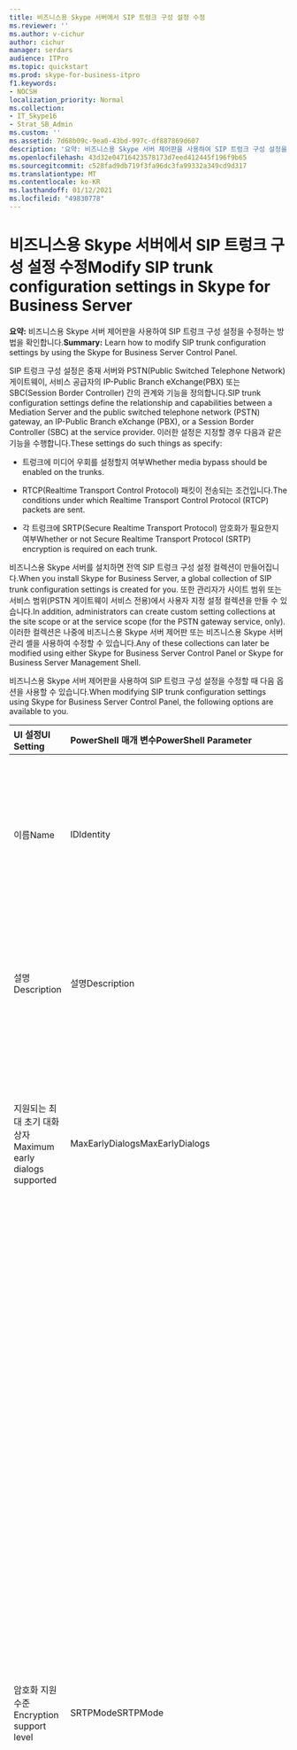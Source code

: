 ```yaml
---
title: 비즈니스용 Skype 서버에서 SIP 트렁크 구성 설정 수정
ms.reviewer: ''
ms.author: v-cichur
author: cichur
manager: serdars
audience: ITPro
ms.topic: quickstart
ms.prod: skype-for-business-itpro
f1.keywords:
- NOCSH
localization_priority: Normal
ms.collection:
- IT_Skype16
- Strat_SB_Admin
ms.custom: ''
ms.assetid: 7d68b09c-9ea0-43bd-997c-df887869d607
description: '요약: 비즈니스용 Skype 서버 제어판을 사용하여 SIP 트렁크 구성 설정을 수정하는 방법을 설명하는 문서입니다.'
ms.openlocfilehash: 43d32e04716423578173d7eed412445f196f9b65
ms.sourcegitcommit: c528fad9db719f3fa96dc3fa99332a349cd9d317
ms.translationtype: MT
ms.contentlocale: ko-KR
ms.lasthandoff: 01/12/2021
ms.locfileid: "49830778"
---
```

# <a name="modify-sip-trunk-configuration-settings-in-skype-for-business-server"></a><span data-ttu-id="ef99b-103">비즈니스용 Skype 서버에서 SIP 트렁크 구성 설정 수정</span><span class="sxs-lookup"><span data-stu-id="ef99b-103">Modify SIP trunk configuration settings in Skype for Business Server</span></span>
 
<span data-ttu-id="ef99b-104">**요약:** 비즈니스용 Skype 서버 제어판을 사용하여 SIP 트렁크 구성 설정을 수정하는 방법을 확인합니다.</span><span class="sxs-lookup"><span data-stu-id="ef99b-104">**Summary:** Learn how to modify SIP trunk configuration settings by using the Skype for Business Server Control Panel.</span></span>
  
<span data-ttu-id="ef99b-105">SIP 트렁크 구성 설정은 중재 서버와 PSTN(Public Switched Telephone Network) 게이트웨이, 서비스 공급자의 IP-Public Branch eXchange(PBX) 또는 SBC(Session Border Controller) 간의 관계와 기능을 정의합니다.</span><span class="sxs-lookup"><span data-stu-id="ef99b-105">SIP trunk configuration settings define the relationship and capabilities between a Mediation Server and the public switched telephone network (PSTN) gateway, an IP-Public Branch eXchange (PBX), or a Session Border Controller (SBC) at the service provider.</span></span> <span data-ttu-id="ef99b-106">이러한 설정은 지정할 경우 다음과 같은 기능을 수행합니다.</span><span class="sxs-lookup"><span data-stu-id="ef99b-106">These settings do such things as specify:</span></span>
  
- <span data-ttu-id="ef99b-107">트렁크에 미디어 우회를 설정할지 여부</span><span class="sxs-lookup"><span data-stu-id="ef99b-107">Whether media bypass should be enabled on the trunks.</span></span>
    
- <span data-ttu-id="ef99b-108">RTCP(Realtime Transport Control Protocol) 패킷이 전송되는 조건입니다.</span><span class="sxs-lookup"><span data-stu-id="ef99b-108">The conditions under which Realtime Transport Control Protocol (RTCP) packets are sent.</span></span>
    
- <span data-ttu-id="ef99b-109">각 트렁크에 SRTP(Secure Realtime Transport Protocol) 암호화가 필요한지 여부</span><span class="sxs-lookup"><span data-stu-id="ef99b-109">Whether or not Secure Realtime Transport Protocol (SRTP) encryption is required on each trunk.</span></span>
    
<span data-ttu-id="ef99b-110">비즈니스용 Skype 서버를 설치하면 전역 SIP 트렁크 구성 설정 컬렉션이 만들어집니다.</span><span class="sxs-lookup"><span data-stu-id="ef99b-110">When you install Skype for Business Server, a global collection of SIP trunk configuration settings is created for you.</span></span> <span data-ttu-id="ef99b-111">또한 관리자가 사이트 범위 또는 서비스 범위(PSTN 게이트웨이 서비스 전용)에서 사용자 지정 설정 컬렉션을 만들 수 있습니다.</span><span class="sxs-lookup"><span data-stu-id="ef99b-111">In addition, administrators can create custom setting collections at the site scope or at the service scope (for the PSTN gateway service, only).</span></span> <span data-ttu-id="ef99b-112">이러한 컬렉션은 나중에 비즈니스용 Skype 서버 제어판 또는 비즈니스용 Skype 서버 관리 셸을 사용하여 수정할 수 있습니다.</span><span class="sxs-lookup"><span data-stu-id="ef99b-112">Any of these collections can later be modified using either Skype for Business Server Control Panel or Skype for Business Server Management Shell.</span></span>
  
<span data-ttu-id="ef99b-113">비즈니스용 Skype 서버 제어판을 사용하여 SIP 트렁크 구성 설정을 수정할 때 다음 옵션을 사용할 수 있습니다.</span><span class="sxs-lookup"><span data-stu-id="ef99b-113">When modifying SIP trunk configuration settings using Skype for Business Server Control Panel, the following options are available to you.</span></span>
  
|<span data-ttu-id="ef99b-114">**UI 설정**</span><span class="sxs-lookup"><span data-stu-id="ef99b-114">**UI Setting**</span></span>|<span data-ttu-id="ef99b-115">**PowerShell 매개 변수**</span><span class="sxs-lookup"><span data-stu-id="ef99b-115">**PowerShell Parameter**</span></span>|<span data-ttu-id="ef99b-116">**설명**</span><span class="sxs-lookup"><span data-stu-id="ef99b-116">**Description**</span></span>|
|:-----|:-----|:-----|
|<span data-ttu-id="ef99b-117">이름</span><span class="sxs-lookup"><span data-stu-id="ef99b-117">Name</span></span>  <br/> |<span data-ttu-id="ef99b-118">ID</span><span class="sxs-lookup"><span data-stu-id="ef99b-118">Identity</span></span>  <br/> |<span data-ttu-id="ef99b-p103">컬렉션에 대한 고유 식별자입니다. 이 속성은 읽기 전용이며 트렁크 구성 설정의 컬렉션에 대한 Identity를 변경할 수 없습니다.</span><span class="sxs-lookup"><span data-stu-id="ef99b-p103">Unique identifier for the collection. This property is read-only; you cannot change the Identity of a collection of trunk configuration settings.</span></span>  <br/> |
|<span data-ttu-id="ef99b-121">설명</span><span class="sxs-lookup"><span data-stu-id="ef99b-121">Description</span></span>  <br/> |<span data-ttu-id="ef99b-122">설명</span><span class="sxs-lookup"><span data-stu-id="ef99b-122">Description</span></span>  <br/> |<span data-ttu-id="ef99b-123">관리자가 설정에 대한 추가 정보를 저장할 수 있는 방법을 제공합니다(예: 트렁크 구성 용도).</span><span class="sxs-lookup"><span data-stu-id="ef99b-123">Provides a way for administrators to store addition information about the settings (for example, the purpose of the trunk configuration).</span></span>  <br/> |
|<span data-ttu-id="ef99b-124">지원되는 최대 초기 대화 상자</span><span class="sxs-lookup"><span data-stu-id="ef99b-124">Maximum early dialogs supported</span></span>  <br/> |<span data-ttu-id="ef99b-125">MaxEarlyDialogs</span><span class="sxs-lookup"><span data-stu-id="ef99b-125">MaxEarlyDialogs</span></span>  <br/> |<span data-ttu-id="ef99b-126">서비스 공급자의 PSTN 게이트웨이, IP-PBX 또는 SBC(세션 경계 컨트롤러)가 Invite로 수신하여 중재 서버로 보낼 수 있는 분기 응답의 최대 개수입니다.</span><span class="sxs-lookup"><span data-stu-id="ef99b-126">The maximum number of forked responses a PSTN gateway, IP-PBX, or SBC at the service provider can receive to an Invite that it sent to the Mediation Server.</span></span>  <br/> |
|<span data-ttu-id="ef99b-127">암호화 지원 수준</span><span class="sxs-lookup"><span data-stu-id="ef99b-127">Encryption support level</span></span>  <br/> |<span data-ttu-id="ef99b-128">SRTPMode</span><span class="sxs-lookup"><span data-stu-id="ef99b-128">SRTPMode</span></span>  <br/> | <span data-ttu-id="ef99b-129">중재 서버와 서비스 공급자 쪽 PSTN 게이트웨이, IP-PBX 또는 SBC 간의 미디어 트래픽을 보호하는 지원 수준을 나타냅니다.</span><span class="sxs-lookup"><span data-stu-id="ef99b-129">Indicates the level of support for protecting media traffic between the Mediation Server and the PSTN Gateway, IP-PBX, or SBC at the service provider.</span></span> <span data-ttu-id="ef99b-130">미디어 우회의 경우 이 값은 미디어 구성의 EncryptionLevel 설정과 호환되어야 합니다.</span><span class="sxs-lookup"><span data-stu-id="ef99b-130">For media bypass cases, this value must be compatible with the EncryptionLevel setting in the media configuration.</span></span> <span data-ttu-id="ef99b-131">미디어 구성은 [New-CsMediaConfiguration](https://docs.microsoft.com/powershell/module/skype/new-csmediaconfiguration?view=skype-ps) 및 [Set-CsMediaConfiguration](https://docs.microsoft.com/powershell/module/skype/set-csmediaconfiguration?view=skype-ps) cmdlet을 사용하여 설정됩니다.</span><span class="sxs-lookup"><span data-stu-id="ef99b-131">Media configuration is set by using the [New-CsMediaConfiguration](https://docs.microsoft.com/powershell/module/skype/new-csmediaconfiguration?view=skype-ps) and [Set-CsMediaConfiguration](https://docs.microsoft.com/powershell/module/skype/set-csmediaconfiguration?view=skype-ps) cmdlets.</span></span> <br/>  <span data-ttu-id="ef99b-132">허용되는 값은 다음과 같습니다.</span><span class="sxs-lookup"><span data-stu-id="ef99b-132">Allowed values are:</span></span> <br/>  <span data-ttu-id="ef99b-133">필수: SRTP 암호화를 사용해야 합니다.</span><span class="sxs-lookup"><span data-stu-id="ef99b-133">Required: SRTP encryption must be used.</span></span> <br/>  <span data-ttu-id="ef99b-134">선택: 게이트웨이가 지원하는 경우 SRTP가 사용됩니다.</span><span class="sxs-lookup"><span data-stu-id="ef99b-134">Optional: SRTP will be used if the gateway supports it.</span></span> <br/>  <span data-ttu-id="ef99b-135">지원되지 않음: SRTP 암호화가 지원되지 않으므로 사용되지 않습니다.</span><span class="sxs-lookup"><span data-stu-id="ef99b-135">Not Supported: SRTP encryption is not supported and therefore will not be used.</span></span> <br/>  <span data-ttu-id="ef99b-p105">SRTPMode는 게이트웨이가 TLS(전송 계층 보안)를 사용하도록 구성된 경우에만 사용됩니다. 게이트웨이가 TCP(Transmission Control Protocol)를 전송 프로토콜로 사용하여 구성된 경우 SRTPMode는 내부적으로 지원되지 않음으로 설정됩니다.</span><span class="sxs-lookup"><span data-stu-id="ef99b-p105">SRTPMode is used only if the gateway is configured to use Transport Layer Security (TLS). If the gateway is configured with Transmission Control Protocol (TCP) as the transport, SRTPMode is internally set to Not Supported. </span></span><br/> |
|<span data-ttu-id="ef99b-138">참조 지원</span><span class="sxs-lookup"><span data-stu-id="ef99b-138">Refer support</span></span>  <br/> |<span data-ttu-id="ef99b-139">Enable3pccRefer</span><span class="sxs-lookup"><span data-stu-id="ef99b-139">Enable3pccRefer</span></span>  <br/> <span data-ttu-id="ef99b-140">EnableReferSupport</span><span class="sxs-lookup"><span data-stu-id="ef99b-140">EnableReferSupport</span></span>  <br/> |<span data-ttu-id="ef99b-141">**게이트웨이에 대한 참조 전송 사용** 으로 설정된 경우 트렁크가 중재 서버에서 참조 요청 수신을 지원합니다.</span><span class="sxs-lookup"><span data-stu-id="ef99b-141">If set to **Enable sending refer to the gateway**, indicates that the trunk supports receiving Refer requests from the Mediation Server.</span></span>  <br/> <span data-ttu-id="ef99b-p106">**타사 통화 제어를 사용하여 참조 사용** 으로 설정된 경우 3pcc 프로토콜을 사용해서 전송 통화가 호스팅된 사이트를 우회하도록 허용할 수 있음을 나타냅니다. 3pcc는 "타사 제어"라고도 부르며, 발신자 쌍에 연결하기 위해 타사를 사용할 때 발생합니다(예: 교환이 사용자 A에서 사용자 B로의 통화를 연결할 때).</span><span class="sxs-lookup"><span data-stu-id="ef99b-p106">If set to **Enable refer using third-party call control**, indicates that the 3pcc protocol can be used to allow transferred calls to bypass the hosted site. 3pcc is also known as "third party control," and occurs when a third-party is used to connect a pair of callers (for example, an operator placing a call from person A to person B).  </span></span><br/> |
|<span data-ttu-id="ef99b-144">미디어 바이패스 사용</span><span class="sxs-lookup"><span data-stu-id="ef99b-144">Enable media bypass</span></span>  <br/> |<span data-ttu-id="ef99b-145">EnableBypass</span><span class="sxs-lookup"><span data-stu-id="ef99b-145">EnableBypass</span></span>  <br/> |<span data-ttu-id="ef99b-p107">이 트렁크에 대해 미디어 바이패스가 설정되었는지 여부를 나타냅니다. 미디어 바이패스는 **중앙 집중식 미디어 처리** 가 설정된 경우에만 설정할 수 있습니다.</span><span class="sxs-lookup"><span data-stu-id="ef99b-p107">Indicates whether media bypass is enabled for this trunk. Media bypass can only be enabled if **Centralized media processing** is also enabled. </span></span><br/> |
|<span data-ttu-id="ef99b-148">중앙 집중식 미디어 처리</span><span class="sxs-lookup"><span data-stu-id="ef99b-148">Centralized media processing</span></span>  <br/> |<span data-ttu-id="ef99b-149">ConcentratedTopology</span><span class="sxs-lookup"><span data-stu-id="ef99b-149">ConcentratedTopology</span></span>  <br/> |<span data-ttu-id="ef99b-p108">알려진 미디어 종료 지점이 있는지 여부를 나타냅니다. 알려진 미디어 종료 지점의 예로는 미디어 종료가 신호 종료와 동일한 IP를 갖는 PSTN 게이트웨이를 들 수 있습니다.</span><span class="sxs-lookup"><span data-stu-id="ef99b-p108">Indicates whether there is a well-known media termination point. (An example of a well-known media termination point would be a PSTN gateway where the media termination has the same IP as the signaling termination.)</span></span>  <br/> |
|<span data-ttu-id="ef99b-152">RTP 래칭 사용</span><span class="sxs-lookup"><span data-stu-id="ef99b-152">Enable RTP latching</span></span>  <br/> |<span data-ttu-id="ef99b-153">EnableRTPLatching</span><span class="sxs-lookup"><span data-stu-id="ef99b-153">EnableRTPLatching</span></span>  <br/> |<span data-ttu-id="ef99b-p109">SIP 트렁크가 RTP 래칭을 지원하는지 여부를 나타냅니다. RTP 래칭은 NAT(네트워크 주소 변환기) 장치 또는 방화벽을 통해 RTP/RTCP 연결을 설정하는 기술입니다.</span><span class="sxs-lookup"><span data-stu-id="ef99b-p109">Indicates whether or not the SIP trunks support RTP latching. RTP latching is a technology that enables RTP/RTCP connectivity through a NAT (network address translator) device or firewall.</span></span>  <br/> |
|<span data-ttu-id="ef99b-156">통화 기록 전달 사용</span><span class="sxs-lookup"><span data-stu-id="ef99b-156">Enable forward call history</span></span>  <br/> |<span data-ttu-id="ef99b-157">ForwardCallHistory</span><span class="sxs-lookup"><span data-stu-id="ef99b-157">ForwardCallHistory</span></span>  <br/> |<span data-ttu-id="ef99b-158">트렁크를 통해 통화 기록 정보를 전달할지 여부를 나타냅니다.</span><span class="sxs-lookup"><span data-stu-id="ef99b-158">Indicates whether call history information will be forwarded through the trunk.</span></span>  <br/> |
|<span data-ttu-id="ef99b-159">P-Asserted-Identity 데이터 전달 사용</span><span class="sxs-lookup"><span data-stu-id="ef99b-159">Enable forward P-Asserted-Identity data</span></span>  <br/> |<span data-ttu-id="ef99b-160">ForwardPAI</span><span class="sxs-lookup"><span data-stu-id="ef99b-160">ForwardPAI</span></span>  <br/> |<span data-ttu-id="ef99b-p110">통화와 함께 PAI(P-Asserted-Identity) 헤더를 전달할지 여부를 나타냅니다. PAI 헤더는 발신자의 ID를 확인하기 위한 방법을 제공합니다.</span><span class="sxs-lookup"><span data-stu-id="ef99b-p110">Indicates whether the P-Asserted-Identity (PAI) header will be forwarded along with the call. The PAI header provides a way to verify the identity of the caller.</span></span>  <br/> |
|<span data-ttu-id="ef99b-163">아웃바운드 라우팅 장애 조치(failover) 타이머 사용</span><span class="sxs-lookup"><span data-stu-id="ef99b-163">Enable outbound routing failover timer</span></span>  <br/> |<span data-ttu-id="ef99b-164">EnableFastFailoverTimer</span><span class="sxs-lookup"><span data-stu-id="ef99b-164">EnableFastFailoverTimer</span></span>  <br/> |<span data-ttu-id="ef99b-p111">10초 내에 게이트웨이에서 응답되지 않은 아웃바운드 통화를 사용 가능한 다음 트렁크로 라우팅할지 여부를 나타냅니다. 추가 트렁크가 없으면 통화가 자동으로 삭제됩니다. 네트워크 및 게이트웨이 응답 속도가 느린 조직에서는 불필요하게 통화가 삭제될 가능성이 있습니다.</span><span class="sxs-lookup"><span data-stu-id="ef99b-p111">Indicates whether outbound calls that are not answered by the gateway within 10 seconds will be routed to the next available trunk; if there are no additional trunks then the call will automatically be dropped. In an organization with slow networks and gateway responses, that could potentially result in calls being dropped unnecessarily.</span></span>  <br/> |
|<span data-ttu-id="ef99b-167">연결된 PSTN 사용</span><span class="sxs-lookup"><span data-stu-id="ef99b-167">Associated PSTN usages</span></span>  <br/> |<span data-ttu-id="ef99b-168">PSTNUsages</span><span class="sxs-lookup"><span data-stu-id="ef99b-168">PSTNUsages</span></span>  <br/> |<span data-ttu-id="ef99b-169">트렁크에 지정된 PSTN 사용 컬렉션입니다.</span><span class="sxs-lookup"><span data-stu-id="ef99b-169">Collection of PSTN usages assigned to the trunk.</span></span>  <br/> |
|<span data-ttu-id="ef99b-170">테스트할 변환 번호</span><span class="sxs-lookup"><span data-stu-id="ef99b-170">Translated number to test</span></span>  <br/> |<span data-ttu-id="ef99b-171">해당 없음</span><span class="sxs-lookup"><span data-stu-id="ef99b-171">N/A</span></span>  <br/> |<span data-ttu-id="ef99b-172">트렁크 구성 설정에 대한 임시 테스트를 수행하는 데 사용할 수 있는 전화 번호입니다.</span><span class="sxs-lookup"><span data-stu-id="ef99b-172">Phone number that can be used to do an ad hoc test of the trunk configuration settings.</span></span>  <br/> |
|<span data-ttu-id="ef99b-173">연결된 변환 규칙</span><span class="sxs-lookup"><span data-stu-id="ef99b-173">Associated translation rules</span></span>  <br/> |<span data-ttu-id="ef99b-174">OutboundTranslationRulesList</span><span class="sxs-lookup"><span data-stu-id="ef99b-174">OutboundTranslationRulesList</span></span>  <br/> |<span data-ttu-id="ef99b-175">아웃바운드 라우팅에서 처리하는 통화(PBX 또는 PSTN 대상으로 라우팅되는 통화)에 적용되는 전화 번호 변환 규칙 컬렉션입니다.</span><span class="sxs-lookup"><span data-stu-id="ef99b-175">Collection of phone number translation rules that apply to calls handled by Outbound Routing (calls routed to PBX or PSTN destinations).</span></span>  <br/> |
|<span data-ttu-id="ef99b-176">호출된 번호 변환 규칙</span><span class="sxs-lookup"><span data-stu-id="ef99b-176">Called number translation rules</span></span>  <br/> |<span data-ttu-id="ef99b-177">OutboundCallingNumberTranslationRulesList</span><span class="sxs-lookup"><span data-stu-id="ef99b-177">OutboundCallingNumberTranslationRulesList</span></span>  <br/> |<span data-ttu-id="ef99b-178">트렁크에 지정된 아웃바운드 통화 번호 변환 규칙의 컬렉션입니다.</span><span class="sxs-lookup"><span data-stu-id="ef99b-178">Collection of outbound calling number translation rules assigned to the trunk.</span></span>  <br/> |
|<span data-ttu-id="ef99b-179">테스트할 전화 번호</span><span class="sxs-lookup"><span data-stu-id="ef99b-179">Phone number to test</span></span>  <br/> |<span data-ttu-id="ef99b-180">해당 없음</span><span class="sxs-lookup"><span data-stu-id="ef99b-180">N/A</span></span>  <br/> |<span data-ttu-id="ef99b-181">변환 규칙에 대한 임시 테스트를 수행하는 데 사용할 수 있는 전화 번호입니다.</span><span class="sxs-lookup"><span data-stu-id="ef99b-181">Phone number that can be used to do an ad hoc test of the translation rules.</span></span>  <br/> |
|<span data-ttu-id="ef99b-182">호출 중인 번호</span><span class="sxs-lookup"><span data-stu-id="ef99b-182">Calling number</span></span>  <br/> |<span data-ttu-id="ef99b-183">해당 없음</span><span class="sxs-lookup"><span data-stu-id="ef99b-183">N/A</span></span>  <br/> |<span data-ttu-id="ef99b-184">테스트할 전화 번호가 발신자의 전화 번호인지를 나타냅니다.</span><span class="sxs-lookup"><span data-stu-id="ef99b-184">Indicates that the phone number to test is the phone number of the caller.</span></span>  <br/> |
|<span data-ttu-id="ef99b-185">호출된 번호</span><span class="sxs-lookup"><span data-stu-id="ef99b-185">Called number</span></span>  <br/> |<span data-ttu-id="ef99b-186">해당 없음</span><span class="sxs-lookup"><span data-stu-id="ef99b-186">N/A</span></span>  <br/> |<span data-ttu-id="ef99b-187">테스트할 전화 번호가 수신 중인 사용자의 전화 번호인지를 나타냅니다.</span><span class="sxs-lookup"><span data-stu-id="ef99b-187">Indicates that the phone number to test is the phone number of the person being called.</span></span>  <br/> |
   
> [!NOTE]
> <span data-ttu-id="ef99b-188">Lync Server CsTrunkConfiguration cmdlet은 Lync Server 제어판에 나와 있지 않은 추가 속성을 지원합니다.</span><span class="sxs-lookup"><span data-stu-id="ef99b-188">The Lync Server CsTrunkConfiguration cmdlets support additional properties not shown in Lync Server Control Panel.</span></span> <span data-ttu-id="ef99b-189">자세한 내용은 [Set-CsTrunkConfiguration](https://docs.microsoft.com/powershell/module/skype/set-cstrunkconfiguration?view=skype-ps) cmdlet에 대한 도움말 항목을 참조하십시오.</span><span class="sxs-lookup"><span data-stu-id="ef99b-189">For more information, see the help topic for the [Set-CsTrunkConfiguration](https://docs.microsoft.com/powershell/module/skype/set-cstrunkconfiguration?view=skype-ps) cmdlet.</span></span>
  
### <a name="to-modify-sip-trunk-configuration-settings-by-using-skype-for-business-server-control-panel"></a><span data-ttu-id="ef99b-190">비즈니스용 Skype 서버 제어판을 사용하여 SIP 트렁크 구성 설정을 수정하려면</span><span class="sxs-lookup"><span data-stu-id="ef99b-190">To modify SIP trunk configuration settings by using Skype for Business Server Control Panel</span></span>

1. <span data-ttu-id="ef99b-191">비즈니스용 Skype 서버 제어판에서 음성 라우팅을 클릭한 다음 **트렁크 구성을 클릭합니다.** </span><span class="sxs-lookup"><span data-stu-id="ef99b-191">In Skype for Business Server Control Panel, click **Voice Routing**, and then click **Trunk Configuration**.</span></span>
    
2. <span data-ttu-id="ef99b-p113">**트렁크 구성** 탭에서 수정할 트렁크 구성 설정을 두 번 클릭합니다. 설정 컬렉션은 한 번에 하나만 편집할 수 있습니다. 여러 컬렉션에서 동일 항목을 변경하려면 Windows PowerShell을 대신 사용하십시오.</span><span class="sxs-lookup"><span data-stu-id="ef99b-p113">On the **Trunk Configuration** tab, double-click the trunk configuration settings to be modified. Note that you can only edit one collection of settings at a time. If you would like to make the same changes on multiple collections, use Windows PowerShell instead.</span></span>
    
3. <span data-ttu-id="ef99b-195">**트렁크** 구성 편집 대화 상자에서 적절한 선택을 한 다음 확인을 **클릭합니다.**</span><span class="sxs-lookup"><span data-stu-id="ef99b-195">In the **Edit Trunk Configuration** dialog, make the appropriate selections and then click **OK**.</span></span>
    
4. <span data-ttu-id="ef99b-p114">컬렉션의 **상태** 속성은 **커밋되지 않음** 으로 업데이트됩니다. 변경 내용을 커밋하고 컬렉션을 삭제하려면 **커밋** 을 클릭한 후 **모두 커밋** 을 클릭합니다.</span><span class="sxs-lookup"><span data-stu-id="ef99b-p114">The **State** property for the collection will be updated to **Uncommitted**. To commit the changes, and to delete the collection, click **Commit** and then click **Commit All**.</span></span>
    
5. <span data-ttu-id="ef99b-198">**커밋되지 않은 음성 구성 설정** 대화 상자에서 **확인** 을 클릭합니다.</span><span class="sxs-lookup"><span data-stu-id="ef99b-198">In the **Uncommitted Voice Configuration Settings** dialog box, click **OK**.</span></span>
    
6. <span data-ttu-id="ef99b-199">비즈니스용 **Skype 서버 제어판** 대화 상자에서 확인을 **클릭합니다.**</span><span class="sxs-lookup"><span data-stu-id="ef99b-199">In the **Skype for Business Server Control Panel** dialog box click **OK**.</span></span>
    

